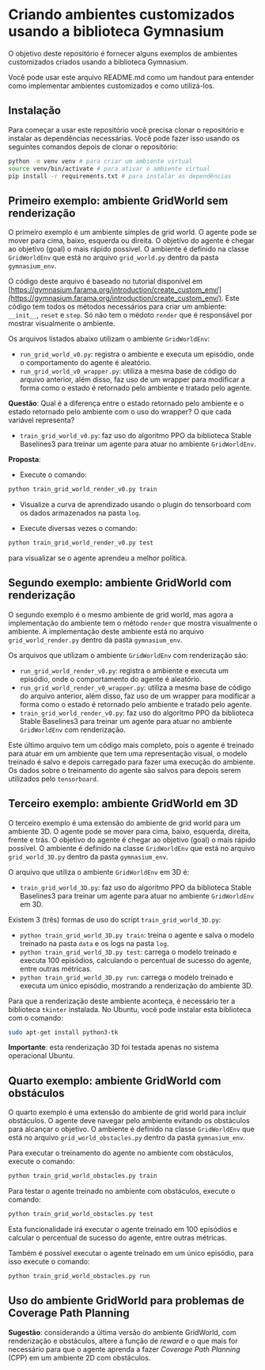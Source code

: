 # Criando ambientes customizados usando a biblioteca Gymnasium

O objetivo deste repositório é fornecer alguns exemplos de ambientes customizados criados 
usando a biblioteca Gymnasium. 

Você pode usar este arquivo README.md como um handout para entender como implementar ambientes customizados e como utilizá-los.

## Instalação

Para começar a usar este repositório você precisa clonar o repositório e instalar as dependências necessárias. Você pode fazer isso usando os seguintes comandos depois de clonar o repositório:

```bash
python -m venv venv # para criar um ambiente virtual
source venv/bin/activate # para ativar o ambiente virtual
pip install -r requirements.txt # para instalar as dependências
```

## Primeiro exemplo: ambiente GridWorld sem renderização

O primeiro exemplo é um ambiente simples de grid world. O agente pode se mover para cima, baixo, esquerda ou direita. O objetivo do agente é chegar ao objetivo (goal) o mais rápido possível. O ambiente é definido na classe `GridWorldEnv` que está no arquivo `grid_world.py` dentro da pasta `gymnasium_env`. 

O código deste arquivo é baseado no tutorial disponível em [https://gymnasium.farama.org/introduction/create_custom_env/](https://gymnasium.farama.org/introduction/create_custom_env/). Este código tem todos os métodos necessários para criar um ambiente: `__init__`, `reset` e `step`. Só não tem o médoto `render` que é responsável por mostrar visualmente o ambiente.  

Os arquivos listados abaixo utilizam o ambiente `GridWorldEnv`: 

* `run_grid_world_v0.py`: registra o ambiente e executa um episódio, onde o comportamento do agente é aleatório.
* `run_grid_world_v0_wrapper.py`: utiliza a mesma base de código do arquivo anterior, além disso, faz uso de um wrapper para modificar a forma como o estado é retornado pelo ambiente e tratado pelo agente. 

**Questão**: Qual é a diferença entre o estado retornado pelo ambiente e o estado retornado pelo ambiente com o uso do wrapper? O que cada variável representa?

* `train_grid_world_v0.py`: faz uso do algoritmo PPO da biblioteca Stable Baselines3 para treinar um agente para atuar no ambiente `GridWorldEnv`. 

**Proposta**: 

* Execute o comando:

```bash
python train_grid_world_render_v0.py train
```

* Visualize a curva de aprendizado usando o plugin do tensorboard com os dados armazenados na pasta `log`. 

* Execute diversas vezes o comando: 

```bash
python train_grid_world_render_v0.py test
```

para visualizar se o agente aprendeu a melhor política. 


## Segundo exemplo: ambiente GridWorld com renderização

O segundo exemplo é o mesmo ambiente de grid world, mas agora a implementação do ambiente tem o método `render` que mostra visualmente o ambiente. A implementação deste ambiente está no arquivo `grid_world_render.py` dentro da pasta `gymnasium_env`.

Os arquivos que utilizam o ambiente `GridWorldEnv` com renderização são:

* `run_grid_world_render_v0.py`: registra o ambiente e executa um episódio, onde o comportamento do agente é aleatório.
* `run_grid_world_render_v0_wrapper.py`: utiliza a mesma base de código do arquivo anterior, além disso, faz uso de um wrapper para modificar a forma como o estado é retornado pelo ambiente e tratado pelo agente.
* `train_grid_world_render_v0.py`: faz uso do algoritmo PPO da biblioteca Stable Baselines3 para treinar um agente para atuar no ambiente `GridWorldEnv` com renderização.

Este último arquivo tem um código mais completo, pois o agente é treinado para atuar em um ambiente que tem uma representação visual, o modelo treinado é salvo e depois carregado para fazer uma execução do ambiente. Os dados sobre o treinamento do agente são salvos para depois serem utilizados pelo `tensorboard`.

## Terceiro exemplo: ambiente GridWorld em 3D

O terceiro exemplo é uma extensão do ambiente de grid world para um ambiente 3D. O agente pode se mover para cima, baixo, esquerda, direita, frente e trás. O objetivo do agente é chegar ao objetivo (goal) o mais rápido possível. O ambiente é definido na classe `GridWorldEnv` que está no arquivo `grid_world_3D.py` dentro da pasta `gymnasium_env`.

O arquivo que utiliza o ambiente `GridWorldEnv` em 3D é:
* `train_grid_world_3D.py`: faz uso do algoritmo PPO da biblioteca Stable Baselines3 para treinar um agente para atuar no ambiente `GridWorldEnv` em 3D.

Existem 3 (três) formas de uso do script `train_grid_world_3D.py`:
* `python train_grid_world_3D.py train`: treina o agente e salva o modelo treinado na pasta `data` e os logs na pasta `log`.    
* `python train_grid_world_3D.py test`: carrega o modelo treinado e executa 100 episódios, calculando o percentual de sucesso do agente, entre outras métricas.
* `python train_grid_world_3D.py run`: carrega o modelo treinado e executa um único episódio, mostrando a renderização do ambiente 3D.

Para que a renderização deste ambiente aconteça, é necessário ter a biblioteca `tkinter` instalada. No Ubuntu, você pode instalar esta biblioteca com o comando:

```bash
sudo apt-get install python3-tk
```

**Importante**: esta renderização 3D foi testada apenas no sistema operacional Ubuntu.


## Quarto exemplo: ambiente GridWorld com obstáculos

O quarto exemplo é uma extensão do ambiente de grid world para incluir obstáculos. O agente deve navegar pelo ambiente evitando os obstáculos para alcançar o objetivo. O ambiente é definido na classe `GridWorldEnv` que está no arquivo `grid_world_obstacles.py` dentro da pasta `gymnasium_env`.

Para executar o treinamento do agente no ambiente com obstáculos, execute o comando:

```bash
python train_grid_world_obstacles.py train
```

Para testar o agente treinado no ambiente com obstáculos, execute o comando:

```bash
python train_grid_world_obstacles.py test
```

Esta funcionalidade irá executar o agente treinado em 100 episódios e calcular o percentual de sucesso do agente, entre outras métricas. 

Também é possível executar o agente treinado em um único episódio, para isso execute o comando:

```bash
python train_grid_world_obstacles.py run
```

## Uso do ambiente GridWorld para problemas de Coverage Path Planning

**Sugestão**: considerando a última versão do ambiente GridWorld, com renderização e obstáculos, altere a função de *reward* e o que mais for necessário para que o agente aprenda a fazer *Coverage Path Planning* (CPP) em um ambiente 2D com obstáculos.

